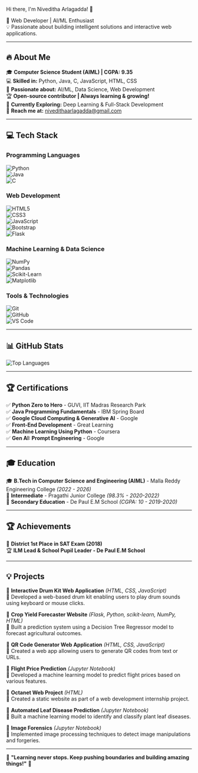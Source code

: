 Hi there, I'm Niveditha Arlagadda! 👋

🚀 Web Developer | AI/ML Enthusiast  
💡 Passionate about building intelligent solutions and interactive web applications.

---

## 🔥 About Me  
🎓 **Computer Science Student (AIML) | CGPA: 9.35**  
💻 **Skilled in:** Python, Java, C, JavaScript, HTML, CSS  
🤖 **Passionate about:** AI/ML, Data Science, Web Development  
🏆 **Open-source contributor | Always learning & growing!**  
🌱 **Currently Exploring:** Deep Learning & Full-Stack Development  
📧 **Reach me at:** nivedithaarlagadda@gmail.com  

---

## 💻 Tech Stack  
### **Programming Languages**  
![Python](https://img.shields.io/badge/Python-3776AB?style=for-the-badge&logo=python&logoColor=white)  
![Java](https://img.shields.io/badge/Java-007396?style=for-the-badge&logo=java&logoColor=white)  
![C](https://img.shields.io/badge/C-A8B9CC?style=for-the-badge&logo=c&logoColor=black)  

### **Web Development**  
![HTML5](https://img.shields.io/badge/HTML5-E34F26?style=for-the-badge&logo=html5&logoColor=white)  
![CSS3](https://img.shields.io/badge/CSS3-1572B6?style=for-the-badge&logo=css3&logoColor=white)  
![JavaScript](https://img.shields.io/badge/JavaScript-F7DF1E?style=for-the-badge&logo=javascript&logoColor=black)  
![Bootstrap](https://img.shields.io/badge/Bootstrap-563D7C?style=for-the-badge&logo=bootstrap&logoColor=white)  
![Flask](https://img.shields.io/badge/Flask-000000?style=for-the-badge&logo=flask&logoColor=white)  

### **Machine Learning & Data Science**  
![NumPy](https://img.shields.io/badge/NumPy-013243?style=for-the-badge&logo=numpy&logoColor=white)  
![Pandas](https://img.shields.io/badge/Pandas-150458?style=for-the-badge&logo=pandas&logoColor=white)  
![Scikit-Learn](https://img.shields.io/badge/Scikit--Learn-F7931E?style=for-the-badge&logo=scikit-learn&logoColor=white)  
![Matplotlib](https://img.shields.io/badge/Matplotlib-11557C?style=for-the-badge&logo=matplotlib&logoColor=white)  

### **Tools & Technologies**  
![Git](https://img.shields.io/badge/Git-F05032?style=for-the-badge&logo=git&logoColor=white)  
![GitHub](https://img.shields.io/badge/GitHub-181717?style=for-the-badge&logo=github&logoColor=white)  
![VS Code](https://img.shields.io/badge/VS_Code-007ACC?style=for-the-badge&logo=visual-studio-code&logoColor=white)  

---

## 📊 GitHub Stats  
![Top Languages](https://github-readme-stats.vercel.app/api/top-langs/?username=niveditha277&layout=compact&theme=radical)  

---

## 🏆 Certifications  
✅ **Python Zero to Hero** - GUVI, IIT Madras Research Park  
✅ **Java Programming Fundamentals** - IBM Spring Board  
✅ **Google Cloud Computing & Generative AI** - Google  
✅ **Front-End Development** - Great Learning  
✅ **Machine Learning Using Python** - Coursera  
✅ **Gen AI: Prompt Engineering** - Google  

---

## 🎓 Education  
🎓 **B.Tech in Computer Science and Engineering (AIML)** - Malla Reddy Engineering College *(2022 - 2026)*  
🎢 **Intermediate** - Pragathi Junior College *(98.3% - 2020-2022)*  
🏅 **Secondary Education** - De Paul E.M School *(CGPA: 10 - 2019-2020)*  

---

## 🏆 Achievements  
🏅 **District 1st Place in SAT Exam (2018)**  
🏆 **ILM Lead & School Pupil Leader - De Paul E.M School**  

---

## 💡 Projects  
🚀 **Interactive Drum Kit Web Application** *(HTML, CSS, JavaScript)*  
🔹 Developed a web-based drum kit enabling users to play drum sounds using keyboard or mouse clicks.  

🚀 **Crop Yield Forecaster Website** *(Flask, Python, scikit-learn, NumPy, HTML)*  
🔹 Built a prediction system using a Decision Tree Regressor model to forecast agricultural outcomes.  

🚀 **QR Code Generator Web Application** *(HTML, CSS, JavaScript)*  
🔹 Created a web app allowing users to generate QR codes from text or URLs.  

🚀 **Flight Price Prediction** *(Jupyter Notebook)*  
🔹 Developed a machine learning model to predict flight prices based on various features.  

🚀 **Octanet Web Project** *(HTML)*  
🔹 Created a static website as part of a web development internship project.  

🚀 **Automated Leaf Disease Prediction** *(Jupyter Notebook)*  
🔹 Built a machine learning model to identify and classify plant leaf diseases.  

🚀 **Image Forensics** *(Jupyter Notebook)*  
🔹 Implemented image processing techniques to detect image manipulations and forgeries.  


---

🌟 **"Learning never stops. Keep pushing boundaries and building amazing things!"** 🌟

